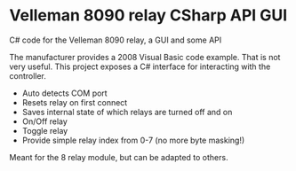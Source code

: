 # Velleman 8090 relay CSharp API GUI
C# code for the Velleman 8090 relay, a GUI and some API

The manufacturer provides a 2008 Visual Basic code example. That is not very useful. This project exposes a C# interface for interacting with the controller.

- Auto detects COM port
- Resets relay on first connect
- Saves internal state of which relays are turned off and on
- On/Off relay
- Toggle relay
- Provide simple relay index from 0-7 (no more byte masking!)

Meant for the 8 relay module, but can be adapted to others.
